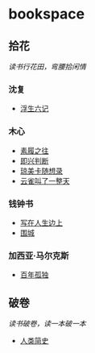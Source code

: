 # bookspace

## 拾花

*读书行花田，弯腰拾闲情*

### 沈复

- [浮生六记](shihua/fushengliuji.md)

### 木心

- [素履之往](shihua/sulvzhiwanag.md)
- [即兴判断](shihua/jixingpanduan.md)
- [琼美卡随想录](shihua/qiongmeikasuixianglu.md)
- [云雀叫了一整天](shihua/yunquejiaoleyizhengtian.md)

### 钱钟书

- [写在人生边上](shihua/xiezairenshengbianshang.md)
- [围城](shihua/weicheng.md)

### 加西亚·马尔克斯

- [百年孤独](shihua/bainiangudu.md)

## 破卷

*读书破卷，读一本破一本*

- [人类简史](pojuan/renleijianshi.md)
